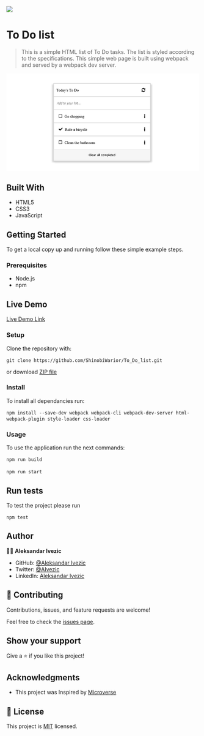 ![](https://img.shields.io/badge/microverse-blueviolet)

# To Do list

> This is a simple HTML list of To Do tasks. The list is styled according to the specifications. This simple web page is built using webpack and served by a webpack dev server.

![screenshot](./Screenshot-To-Do-list.png)

## Built With

- HTML5
- CSS3
- JavaScript


## Getting Started

To get a local copy up and running follow these simple example steps.

### Prerequisites

- Node.js
- npm

## Live Demo
[Live Demo Link](https://shinobiwarior.github.io/To_Do_list/)

### Setup

Clone the repository with:

```
git clone https://github.com/ShinobiWarior/To_Do_list.git
```
or download [ZIP file](https://github.com/ShinobiWarior/To_Do_list/archive/refs/heads/list-structure-feature.zip)

### Install
To install all dependancies run:
```
npm install --save-dev webpack webpack-cli webpack-dev-server html-webpack-plugin style-loader css-loader 
```
### Usage
To use the application run the next commands:
```
npm run build

npm run start
```

## Run tests 
To test the project please run 
```
npm test
```

## Author

👤👤 **Aleksandar Ivezic**

- GitHub: [@Aleksandar Ivezic](https://github.com/ShinobiWarior)
- Twitter: [@AIvezic](https://twitter.com/AIvezic)
- LinkedIn: [Aleksandar Ivezic](https://www.linkedin.com/in/aleksandar-ivezic/)

## 🤝 Contributing

Contributions, issues, and feature requests are welcome!

Feel free to check the [issues page](https://github.com/ShinobiWarior/To_Do_list/issues/).

## Show your support

Give a ⭐️ if you like this project!

## Acknowledgments

- This project was Inspired by [Microverse](https://www.microverse.org/?grsf=w9rx3c)

## 📝 License

This project is [MIT](lic.url) licensed.

